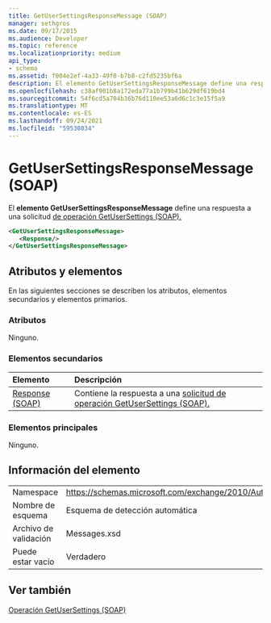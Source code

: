 ```yaml
---
title: GetUserSettingsResponseMessage (SOAP)
manager: sethgros
ms.date: 09/17/2015
ms.audience: Developer
ms.topic: reference
ms.localizationpriority: medium
api_type:
- schema
ms.assetid: f004e2ef-4a33-49f0-b7b8-c2fd5235bf6a
description: El elemento GetUserSettingsResponseMessage define una respuesta a una solicitud de operación GetUserSettings (SOAP).
ms.openlocfilehash: c38af901b8a172eda77a1b799b41b629df619bd4
ms.sourcegitcommit: 54f6cd5a704b36b76d110ee53a6d6c1c3e15f5a9
ms.translationtype: MT
ms.contentlocale: es-ES
ms.lasthandoff: 09/24/2021
ms.locfileid: "59538034"
---
```

# <a name="getusersettingsresponsemessage-soap"></a>GetUserSettingsResponseMessage (SOAP)

El **elemento GetUserSettingsResponseMessage** define una respuesta a una solicitud [de operación GetUserSettings (SOAP).](getusersettings-operation-soap.md) 
  
```XML
<GetUserSettingsResponseMessage>
   <Response/>
</GetUserSettingsResponseMessage>
```

## <a name="attributes-and-elements"></a>Atributos y elementos

En las siguientes secciones se describen los atributos, elementos secundarios y elementos primarios.
  
### <a name="attributes"></a>Atributos

Ninguno.
  
### <a name="child-elements"></a>Elementos secundarios

|**Elemento**|**Descripción**|
|:-----|:-----|
|[Response (SOAP)](response-soap.md) <br/> |Contiene la respuesta a una [solicitud de operación GetUserSettings (SOAP).](getusersettings-operation-soap.md)  <br/> |
   
### <a name="parent-elements"></a>Elementos principales

Ninguno.
  
## <a name="element-information"></a>Información del elemento

|||
|:-----|:-----|
|Namespace  <br/> |https://schemas.microsoft.com/exchange/2010/Autodiscover  <br/> |
|Nombre de esquema  <br/> |Esquema de detección automática  <br/> |
|Archivo de validación  <br/> |Messages.xsd  <br/> |
|Puede estar vacío  <br/> |Verdadero  <br/> |
   
## <a name="see-also"></a>Ver también



[Operación GetUserSettings (SOAP)](getusersettings-operation-soap.md)

